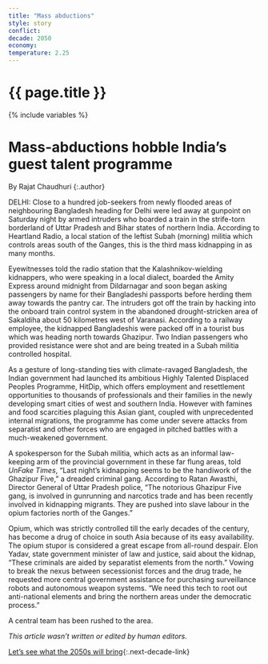 ```yaml
---
title: "Mass abductions"
style: story
conflict: 
decade: 2050
economy: 
temperature: 2.25
---
```


<h1>{{ page.title }}</h1>

{% include variables %}
# Mass-abductions hobble India’s guest talent programme

By Rajat Chaudhuri
{:.author}

DELHI: Close to a hundred job-seekers from newly flooded areas of neighbouring Bangladesh heading for Delhi were led away at gunpoint on Saturday night by armed intruders who boarded a train in the strife-torn borderland of Uttar Pradesh and Bihar states of northern India. According to Heartland Radio, a local station of the leftist Subah (morning) militia which controls areas south of the Ganges, this is the third mass kidnapping in as many months.

Eyewitnesses told the radio station that the Kalashnikov-wielding kidnappers, who were speaking in a local dialect, boarded the Amity Express around midnight from Dildarnagar and soon began asking passengers by name for their Bangladeshi passports before herding them away towards the pantry car. The intruders got off the train by hacking into the onboard train control system in the abandoned drought-stricken area of Sakaldiha about 50 kilometres west of Varanasi. According to a railway employee, the kidnapped Bangladeshis were packed off in a tourist bus which was heading north towards Ghazipur. Two Indian passengers who provided resistance were shot and are being treated in a Subah militia controlled hospital.

As a gesture of long-standing ties with climate-ravaged Bangladesh, the Indian government had launched its ambitious Highly Talented Displaced Peoples Programme, HitDip, which offers employment and resettlement opportunities to thousands of professionals and their families in the newly developing smart cities of west and southern India. However with famines and food scarcities plaguing this Asian giant, coupled with unprecedented internal migrations, the programme has come under severe attacks from separatist and other forces who are engaged in pitched battles with a much-weakened government.

A spokesperson for the Subah militia, which acts as an informal law-keeping arm of the provincial government in these far flung areas, told *UnFake Times*, “Last night’s kidnapping seems to be the handiwork of the Ghazipur Five,” a dreaded criminal gang. According to Ratan Awasthi, Director General of Uttar Pradesh police, “The notorious Ghazipur Five gang, is involved in gunrunning and narcotics trade and has been recently involved in kidnapping migrants. They are pushed into slave labour in the opium factories north of the Ganges.”

Opium, which was strictly controlled till the early decades of the century, has become a drug of choice in south Asia because of its easy availability. The opium stupor is considered a great escape from all-round despair. Elon Yadav, state government minister of law and justice, said about the kidnap, “These criminals are aided by separatist elements from the north.” Vowing to break the nexus between secessionist forces and the drug trade, he requested more central government assistance for purchasing surveillance robots and autonomous weapon systems. “We need this tech to root out anti-national elements and bring the northern areas under the democratic process.”

A central team has been rushed to the area.

*This article wasn’t written or edited by human editors.*

[Let’s see what the 2050s will bring](chapter_last-ditch-geo-engineering.html){:.next-decade-link}
